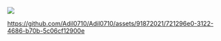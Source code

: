<img src ="https://media.giphy.com/media/v1.Y2lkPTc5MGI3NjExbHA5YzRsZDdmaWNyNmMwMW00cW15bzd0bWZ0YzJ0NTF6bnBkN21hZiZlcD12MV9pbnRlcm5hbF9naWZfYnlfaWQmY3Q9Zw/fsgH6Y5LeecVbKUfyq/giphy.gif">


https://github.com/Adil0710/Adil0710/assets/91872021/721296e0-3122-4686-b70b-5c06cf12900e


<!--
**Adil0710/Adil0710** is a ✨ _special_ ✨ repository because its `README.md` (this file) appears on your GitHub profile.

Here are some ideas to get you started:

- 🔭 I’m currently working on ...
- 🌱 I’m currently learning ...
- 👯 I’m looking to collaborate on ...
- 🤔 I’m looking for help with ...
- 💬 Ask me about ...
- 📫 How to reach me: ...
- 😄 Pronouns: ...
- ⚡ Fun fact: ...
-->
